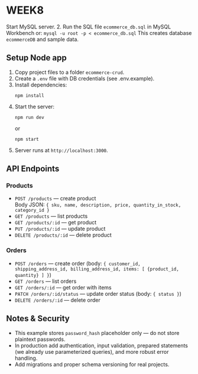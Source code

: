 # WEEK8
 Start MySQL server.
2. Run the SQL file `ecommerce_db.sql` in MySQL Workbench or:
   `mysql -u root -p < ecommerce_db.sql`
   This creates database `ecommerceDB` and sample data.

## Setup Node app
1. Copy project files to a folder `ecommerce-crud`.
2. Create a `.env` file with DB credentials (see .env.example).
3. Install dependencies:
   ```
   npm install
   ```
4. Start the server:
   ```
   npm run dev
   ```
   or
   ```
   npm start
   ```
5. Server runs at `http://localhost:3000`.

## API Endpoints

### Products
- `POST /products` — create product  
  Body JSON: `{ sku, name, description, price, quantity_in_stock, category_id }`
- `GET /products` — list products
- `GET /products/:id` — get product
- `PUT /products/:id` — update product
- `DELETE /products/:id` — delete product

### Orders
- `POST /orders` — create order (body: `{ customer_id, shipping_address_id, billing_address_id, items: [ {product_id, quantity} ] }`)
- `GET /orders` — list orders
- `GET /orders/:id` — get order with items
- `PATCH /orders/:id/status` — update order status (body: `{ status }`)
- `DELETE /orders/:id` — delete order

## Notes & Security
- This example stores `password_hash` placeholder only — do not store plaintext passwords.
- In production add authentication, input validation, prepared statements (we already use parameterized queries), and more robust error handling.
- Add migrations and proper schema versioning for real projects.
